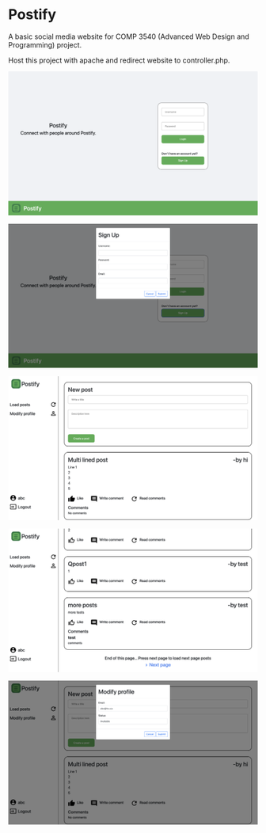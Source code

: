 # Postify
A basic social media website for COMP 3540 (Advanced Web Design and Programming) project.  

Host this project with apache and redirect website to controller.php.


![alt text](screenshots/1.png)  

![alt text](screenshots/2.png)  

![alt text](screenshots/3.png)  

![alt text](screenshots/4.png)  

![alt text](screenshots/5.png)  
